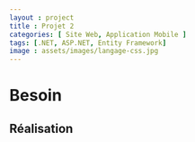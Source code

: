 ```yaml
---
layout : project
title : Projet 2
categories: [ Site Web, Application Mobile ]
tags: [.NET, ASP.NET, Entity Framework]
image : assets/images/langage-css.jpg
---
```


# Besoin

## Réalisation